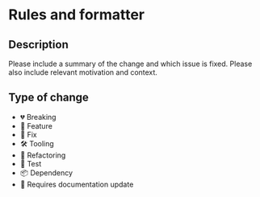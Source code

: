 # Rules and formatter

## Description

Please include a summary of the change and which issue is fixed.
Please also include relevant motivation and context.

## Type of change

- 💔 Breaking
- 🚀 Feature
- 🐛 Fix
- 🛠️ Tooling
- 🔨 Refactoring
- 🧪 Test
- 📦 Dependency
- 📖 Requires documentation update
